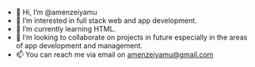 - 👋 Hi, I’m @amenzeiyamu
- 👀 I’m interested in full stack web and app development.
- 🌱 I’m currently learning HTML. 
- 💞️ I’m looking to collaborate on projects in future especially in the areas of app development and management.
- 📫 You can reach me via email on amenzeiyamu@gmail.com

<!---
amenzeiyamu/amenzeiyamu is a ✨ special ✨ repository because its `README.md` (this file) appears on your GitHub profile.
You can click the Preview link to take a look at your changes.
--->
